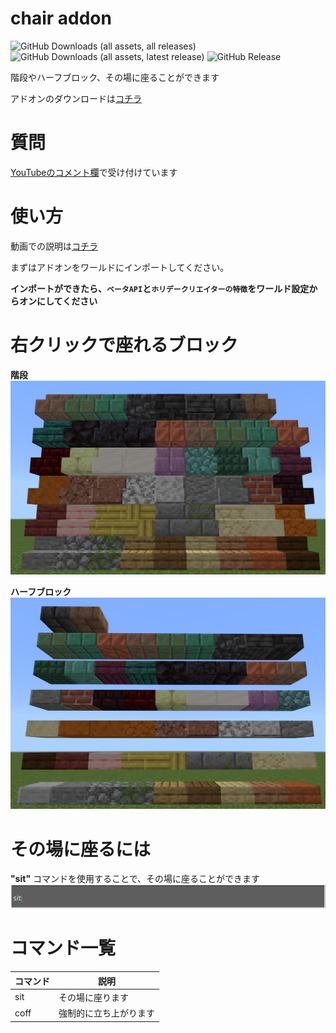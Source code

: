 # chair addon

![GitHub Downloads (all assets, all releases)](https://img.shields.io/github/downloads/Naruru-Addon/chair/total) ![GitHub Downloads (all assets, latest release)](https://img.shields.io/github/downloads/Naruru-Addon/chair/latest/total?color=green) ![GitHub Release](https://img.shields.io/github/v/release/Naruru-Addon/chair)
 
階段やハーフブロック、その場に座ることができます

アドオンのダウンロードは[コチラ](https://github.com/Naruru-Addon/chair/releases)

# 質問
[YouTubeのコメント欄](https://www.youtube.com/watch?v=cGPpEfAxdDg)で受け付けています

# 使い方
動画での説明は[コチラ](https://www.youtube.com/watch?v=cGPpEfAxdDg)

まずはアドオンをワールドにインポートしてください。

__インポートができたら、``ベータAPI``と``ホリデークリエイターの特徴``をワールド設定からオンにしてください__

# 右クリックで座れるブロック

**階段**
![img](https://github.com/Naruru-Addon/assets/blob/main/chair/stairs.png)

**ハーフブロック**
![img](https://github.com/Naruru-Addon/assets/blob/main/chair/slabs.png)

# その場に座るには
**"sit"** コマンドを使用することで、その場に座ることができます
![img](https://github.com/Naruru-Addon/assets/blob/main/chair/sit_command.png)

# コマンド一覧
| コマンド  | 説明 |
| ------------- | ------------- |
| sit  | その場に座ります |
| coff  | 強制的に立ち上がります |
